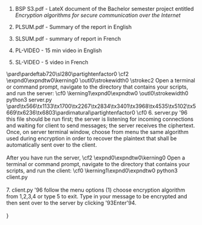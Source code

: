 
1. BSP S3.pdf - LateX document of the Bachelor semester project entitled _Encryption algorithms for secure communication over the Internet_

2. PLSUM.pdf - Summary of the report in English

3. SLSUM.pdf - summary of report in French

4. PL-VIDEO - 15 min video in English

5. SL-VIDEO - 5 video in French

\pard\pardeftab720\sl280\partightenfactor0
\cf2 \expnd0\expndtw0\kerning0
\outl0\strokewidth0 \strokec2 Open a terminal or command prompt, navigate to the directory that contains your scripts, and run the server: \cf0 \kerning1\expnd0\expndtw0 \outl0\strokewidth0 python3 server.py \
\pard\tx566\tx1133\tx1700\tx2267\tx2834\tx3401\tx3968\tx4535\tx5102\tx5669\tx6236\tx6803\pardirnatural\partightenfactor0
\cf0 6. server.py \'96 this file should be run first; the server is listening for incoming connections and waiting for client to send messages; the server receives the ciphertext. Once, on server terminal window, choose from menu the same algorithm used during encryption in order to recover the plaintext that shall be automatically sent over to the client. \
\
After you have run the server, \cf2 \expnd0\expndtw0\kerning0
Open a terminal or command prompt, navigate to the directory that contains your scripts, and run the client: \cf0 \kerning1\expnd0\expndtw0 python3 client.py \
\
7. client.py \'96 follow the menu options (1) choose encryption algorithm from 1,2,3,4 or type 5 to exit. Type in your message to be encrypted and then sent over to the server by clicking \'93Enter\'94. \
\
}
